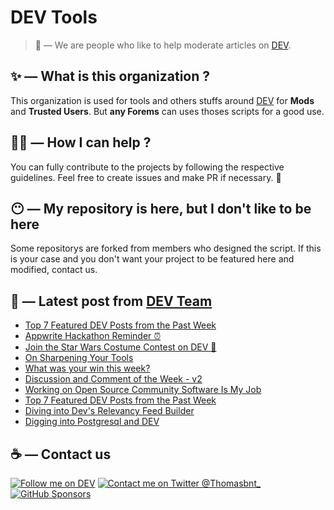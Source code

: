 # DEV Tools

> 🔧 — We are people who like to help moderate articles on [DEV](https://dev.to).

## ✨ — What is this organization ?

This organization is used for tools and others stuffs around [DEV](https://dev.to) for **Mods** and **Trusted Users**. But __any Forems__ can uses thoses scripts for a good use.


## 💪🏼 — How I can help ?

You can fully contribute to the projects by following the respective guidelines. Feel free to create issues and make PR if necessary. 🎉

## 😶 — My repository is here, but I don't like to be here

Some repositorys are forked from members who designed the script. If this is your case and you don't want your project to be featured here and modified, contact us.

## 📝 — Latest post from [DEV Team](https://dev.to/devteam)

<!-- BLOG-POST-LIST:START -->
- [Top 7 Featured DEV Posts from the Past Week](https://dev.to/devteam/top-7-featured-dev-posts-from-the-past-week-55c8)
- [Appwrite Hackathon Reminder ⏰](https://dev.to/devteam/appwrite-hackathon-reminder-53ga)
- [Join the Star Wars Costume Contest on DEV 🌌](https://dev.to/devteam/join-the-star-wars-costume-contest-on-dev-4642)
- [On Sharpening Your Tools](https://dev.to/devteam/on-sharpening-your-tools-4jfk)
- [What was your win this week?](https://dev.to/devteam/what-was-your-win-this-week-2ke8)
- [Discussion and Comment of the Week - v2](https://dev.to/devteam/discussion-and-comment-of-the-week-v2-137)
- [Working on Open Source Community Software Is My Job](https://dev.to/devteam/working-on-open-source-community-software-is-my-job-1721)
- [Top 7 Featured DEV Posts from the Past Week](https://dev.to/devteam/top-7-featured-dev-posts-from-the-past-week-1g0f)
- [Diving into Dev&#39;s Relevancy Feed Builder](https://dev.to/devteam/diving-into-devs-relevancy-feed-builder-30m6)
- [Digging into Postgresql and DEV](https://dev.to/devteam/digging-into-postgresql-and-dev-3e43)
<!-- BLOG-POST-LIST:END -->


## ☕ — Contact us

[![Follow me on DEV](https://img.shields.io/badge/dev.to-%2308090A.svg?&style=for-the-badge&logo=dev.to&logoColor=white&alt=devto)](https://dev.to/thomasbnt)
[![Contact me on Twitter @Thomasbnt_](https://img.shields.io/badge/Contact%20me%20on%20Twitter-%231DA1F2.svg?&style=for-the-badge&logo=twitter&logoColor=white&alt=twitter)](https://twitter.com/messages/1142357270-1142357270?text=Hello,%20I%20contact%20you%20from%20devtotools%20&recipient_id=1142357270) [![GitHub Sponsors](https://img.shields.io/badge/Sponsor%20me-%23EA54AE.svg?&style=for-the-badge&logo=github-sponsors&logoColor=white)](https://github.com/sponsors/thomasbnt)


